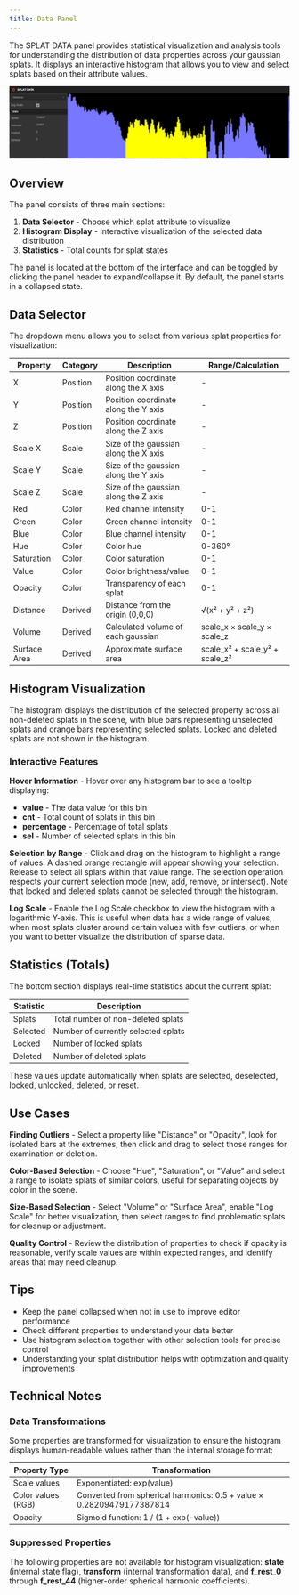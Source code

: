 ```yaml
---
title: Data Panel
---
```


The SPLAT DATA panel provides statistical visualization and analysis tools for understanding the distribution of data properties across your gaussian splats. It displays an interactive histogram that allows you to view and select splats based on their attribute values.

![SPLAT DATA Panel](/img/user-manual/gaussian-splatting/editing/supersplat/data-panel.png)

## Overview

The panel consists of three main sections:
1. **Data Selector** - Choose which splat attribute to visualize
2. **Histogram Display** - Interactive visualization of the selected data distribution  
3. **Statistics** - Total counts for splat states

The panel is located at the bottom of the interface and can be toggled by clicking the panel header to expand/collapse it. By default, the panel starts in a collapsed state.

## Data Selector

The dropdown menu allows you to select from various splat properties for visualization:

| Property | Category | Description | Range/Calculation |
|----------|----------|-------------|-------------------|
| X | Position | Position coordinate along the X axis | - |
| Y | Position | Position coordinate along the Y axis | - |
| Z | Position | Position coordinate along the Z axis | - |
| Scale X | Scale | Size of the gaussian along the X axis | - |
| Scale Y | Scale | Size of the gaussian along the Y axis | - |
| Scale Z | Scale | Size of the gaussian along the Z axis | - |
| Red | Color | Red channel intensity | 0-1 |
| Green | Color | Green channel intensity | 0-1 |
| Blue | Color | Blue channel intensity | 0-1 |
| Hue | Color | Color hue | 0-360° |
| Saturation | Color | Color saturation | 0-1 |
| Value | Color | Color brightness/value | 0-1 |
| Opacity | Color | Transparency of each splat | 0-1 |
| Distance | Derived | Distance from the origin (0,0,0) | √(x² + y² + z²) |
| Volume | Derived | Calculated volume of each gaussian | scale_x × scale_y × scale_z |
| Surface Area | Derived | Approximate surface area | scale_x² + scale_y² + scale_z² |

## Histogram Visualization

The histogram displays the distribution of the selected property across all non-deleted splats in the scene, with blue bars representing unselected splats and orange bars representing selected splats. Locked and deleted splats are not shown in the histogram.

### Interactive Features

**Hover Information** - Hover over any histogram bar to see a tooltip displaying:
- **value** - The data value for this bin
- **cnt** - Total count of splats in this bin  
- **percentage** - Percentage of total splats
- **sel** - Number of selected splats in this bin

**Selection by Range** - Click and drag on the histogram to highlight a range of values. A dashed orange rectangle will appear showing your selection. Release to select all splats within that value range. The selection operation respects your current selection mode (new, add, remove, or intersect). Note that locked and deleted splats cannot be selected through the histogram.

**Log Scale** - Enable the Log Scale checkbox to view the histogram with a logarithmic Y-axis. This is useful when data has a wide range of values, when most splats cluster around certain values with few outliers, or when you want to better visualize the distribution of sparse data.

## Statistics (Totals)

The bottom section displays real-time statistics about the current splat:

| Statistic | Description |
|-----------|-------------|
| Splats | Total number of non-deleted splats |
| Selected | Number of currently selected splats |
| Locked | Number of locked splats |
| Deleted | Number of deleted splats |

These values update automatically when splats are selected, deselected, locked, unlocked, deleted, or reset.

## Use Cases

**Finding Outliers** - Select a property like "Distance" or "Opacity", look for isolated bars at the extremes, then click and drag to select those ranges for examination or deletion.

**Color-Based Selection** - Choose "Hue", "Saturation", or "Value" and select a range to isolate splats of similar colors, useful for separating objects by color in the scene.

**Size-Based Selection** - Select "Volume" or "Surface Area", enable "Log Scale" for better visualization, then select ranges to find problematic splats for cleanup or adjustment.

**Quality Control** - Review the distribution of properties to check if opacity is reasonable, verify scale values are within expected ranges, and identify areas that may need cleanup.

## Tips

- Keep the panel collapsed when not in use to improve editor performance
- Check different properties to understand your data better  
- Use histogram selection together with other selection tools for precise control
- Understanding your splat distribution helps with optimization and quality improvements

## Technical Notes

### Data Transformations

Some properties are transformed for visualization to ensure the histogram displays human-readable values rather than the internal storage format:

| Property Type | Transformation |
|---------------|----------------|
| Scale values | Exponentiated: exp(value) |
| Color values (RGB) | Converted from spherical harmonics: 0.5 + value × 0.28209479177387814 |
| Opacity | Sigmoid function: 1 / (1 + exp(-value)) |

### Suppressed Properties

The following properties are not available for histogram visualization: **state** (internal state flag), **transform** (internal transformation data), and **f_rest_0** through **f_rest_44** (higher-order spherical harmonic coefficients).

